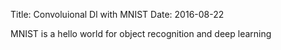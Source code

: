 Title: Convoluional Dl with MNIST 
Date: 2016-08-22

MNIST is a hello world for object recognition and deep learning
